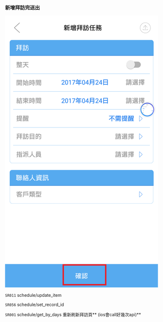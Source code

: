 ### 新增拜訪完送出

![](/圖/新增拜訪完送出.png)

`SR011` schedule/update\_item

`SR056` schedule/set\_record\_id

`SR001` schedule/get\_by\_days 重新刷新拜訪頁** \(ios會call好幾次api\)**

